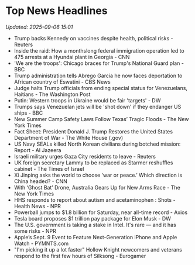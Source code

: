 # Top News Headlines

_Updated: 2025-09-06 15:01_

- Trump backs Kennedy on vaccines despite health, political risks - Reuters
- Inside the raid: How a monthslong federal immigration operation led to 475 arrests at a Hyundai plant in Georgia - CNN
- 'We are the troops': Chicago braces for Trump's National Guard plan - BBC
- Trump administration tells Abrego Garcia he now faces deportation to African country of Eswatini - CBS News
- Judge halts Trump officials from ending special status for Venezuelans, Haitians - The Washington Post
- Putin: Western troops in Ukraine would be fair 'targets' - DW
- Trumps says Venezuelan jets will be 'shot down' if they endanger US ships - BBC
- New Summer Camp Safety Laws Follow Texas’ Tragic Floods - The New York Times
- Fact Sheet: President Donald J. Trump Restores the United States Department of War - The White House (.gov)
- US Navy SEALs killed North Korean civilians during botched mission: Report - Al Jazeera
- Israeli military urges Gaza City residents to leave - Reuters
- UK foreign secretary Lammy to be replaced as Starmer reshuffles cabinet - The Times of Israel
- Xi Jinping asks the world to choose ‘war or peace.’ Which direction is China headed? - CNN
- With ‘Ghost Bat’ Drone, Australia Gears Up for New Arms Race - The New York Times
- HHS responds to report about autism and acetaminophen : Shots - Health News - NPR
- Powerball jumps to $1.8 billion for Saturday, near all-time record - Axios
- Tesla board proposes $1 trillion pay package for Elon Musk - DW
- The U.S. government is taking a stake in Intel. It's rare — and it has some risks - NPR
- Apple’s Sept. 9 Event to Feature Next-Generation iPhone and Apple Watch - PYMNTS.com
- "I'm picking it up a lot faster" Hollow Knight newcomers and veterans respond to the first few hours of Silksong - Eurogamer